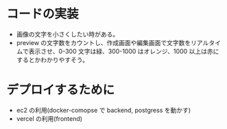 # コードの実装

- 画像の文字を小さくしたい時がある。
- preview の文字数をカウントし、作成画面や編集画面で文字数をリアルタイムで表示させ、0-300 文字は緑、300-1000 はオレンジ、1000 以上は赤にするとかわかりやすそう。

# デプロイするために

- ec2 の利用(docker-comopse で backend, postgress を動かす)
- vercel の利用(frontend)
